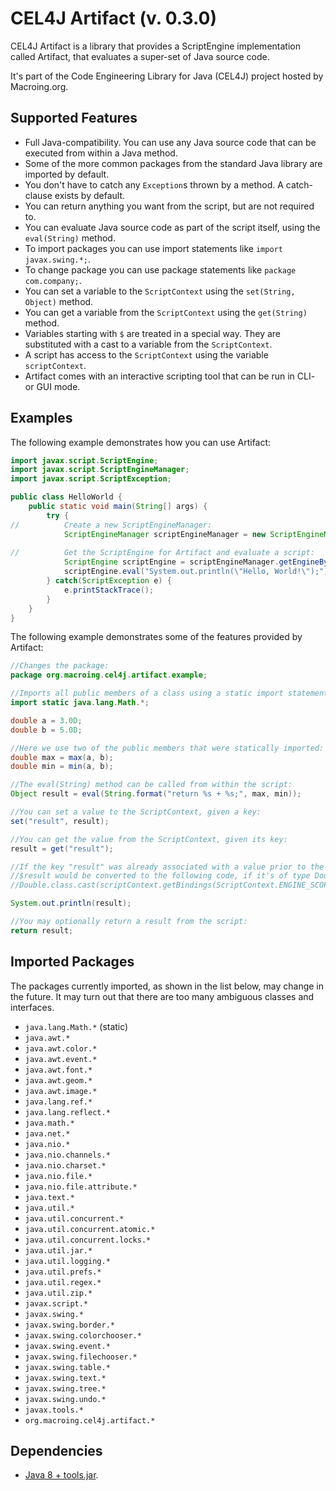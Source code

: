 CEL4J Artifact (v. 0.3.0)
=========================
CEL4J Artifact is a library that provides a ScriptEngine implementation called Artifact, that evaluates a super-set of Java source code.

It's part of the Code Engineering Library for Java (CEL4J) project hosted by Macroing.org.

Supported Features
------------------
* Full Java-compatibility. You can use any Java source code that can be executed from within a Java method.
* Some of the more common packages from the standard Java library are imported by default.
* You don't have to catch any `Exception`s thrown by a method. A catch-clause exists by default.
* You can return anything you want from the script, but are not required to.
* You can evaluate Java source code as part of the script itself, using the `eval(String)` method.
* To import packages you can use import statements like `import javax.swing.*;`.
* To change package you can use package statements like `package com.company;`.
* You can set a variable to the `ScriptContext` using the `set(String, Object)` method.
* You can get a variable from the `ScriptContext` using the `get(String)` method.
* Variables starting with `$` are treated in a special way. They are substituted with a cast to a variable from the `ScriptContext`.
* A script has access to the `ScriptContext` using the variable `scriptContext`.
* Artifact comes with an interactive scripting tool that can be run in CLI- or GUI mode.

Examples
--------
The following example demonstrates how you can use Artifact:

```java
import javax.script.ScriptEngine;
import javax.script.ScriptEngineManager;
import javax.script.ScriptException;

public class HelloWorld {
    public static void main(String[] args) {
        try {
//          Create a new ScriptEngineManager:
            ScriptEngineManager scriptEngineManager = new ScriptEngineManager();
            
//          Get the ScriptEngine for Artifact and evaluate a script:
            ScriptEngine scriptEngine = scriptEngineManager.getEngineByExtension("java");
            scriptEngine.eval("System.out.println(\"Hello, World!\");");
        } catch(ScriptException e) {
            e.printStackTrace();
        }
    }
}
```

The following example demonstrates some of the features provided by Artifact:

```java
//Changes the package:
package org.macroing.cel4j.artifact.example;

//Imports all public members of a class using a static import statement:
import static java.lang.Math.*;

double a = 3.0D;
double b = 5.0D;

//Here we use two of the public members that were statically imported:
double max = max(a, b);
double min = min(a, b);

//The eval(String) method can be called from within the script:
Object result = eval(String.format("return %s + %s;", max, min));

//You can set a value to the ScriptContext, given a key:
set("result", result);

//You can get the value from the ScriptContext, given its key:
result = get("result");

//If the key "result" was already associated with a value prior to the evaluation of this script, you could use $result to access it instead.
//$result would be converted to the following code, if it's of type Double like shown above:
//Double.class.cast(scriptContext.getBindings(ScriptContext.ENGINE_SCOPE).get("result"))

System.out.println(result);

//You may optionally return a result from the script:
return result;
```

Imported Packages
-----------------
The packages currently imported, as shown in the list below, may change in the future. It may turn out that there are too many ambiguous classes and interfaces.

* `java.lang.Math.*` (static)
* `java.awt.*`
* `java.awt.color.*`
* `java.awt.event.*`
* `java.awt.font.*`
* `java.awt.geom.*`
* `java.awt.image.*`
* `java.lang.ref.*`
* `java.lang.reflect.*`
* `java.math.*`
* `java.net.*`
* `java.nio.*`
* `java.nio.channels.*`
* `java.nio.charset.*`
* `java.nio.file.*`
* `java.nio.file.attribute.*`
* `java.text.*`
* `java.util.*`
* `java.util.concurrent.*`
* `java.util.concurrent.atomic.*`
* `java.util.concurrent.locks.*`
* `java.util.jar.*`
* `java.util.logging.*`
* `java.util.prefs.*`
* `java.util.regex.*`
* `java.util.zip.*`
* `javax.script.*`
* `javax.swing.*`
* `javax.swing.border.*`
* `javax.swing.colorchooser.*`
* `javax.swing.event.*`
* `javax.swing.filechooser.*`
* `javax.swing.table.*`
* `javax.swing.text.*`
* `javax.swing.tree.*`
* `javax.swing.undo.*`
* `javax.tools.*`
* `org.macroing.cel4j.artifact.*`

Dependencies
------------
 - [Java 8 + tools.jar](http://www.java.com).